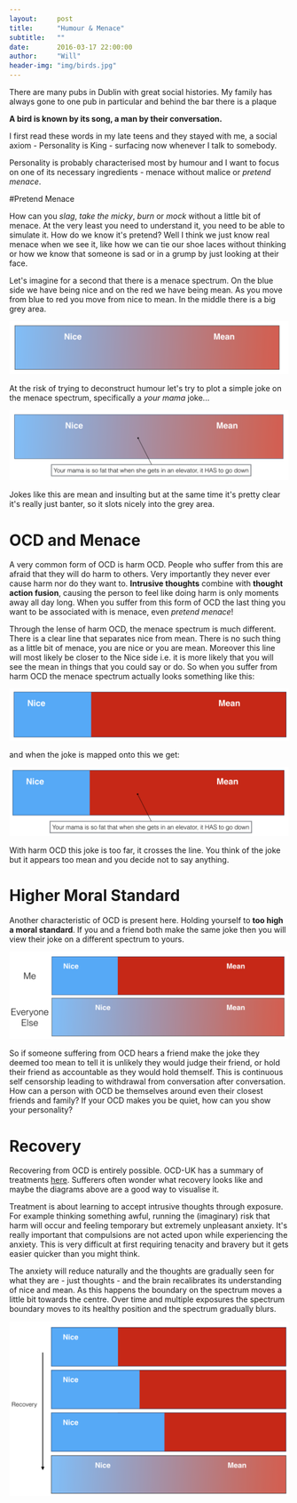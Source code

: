 ```yaml
---
layout:     post
title:      "Humour & Menace"
subtitle:   ""
date:       2016-03-17 22:00:00
author:     "Will"
header-img: "img/birds.jpg"
---
```


There are many pubs in Dublin with great social histories. My family has always gone to one pub in particular and behind the bar there is a plaque 

**A bird is known by its song, a man by their conversation.**

I first read these words in my late teens and they stayed with me, a social axiom - Personality is King - surfacing now whenever I talk to somebody. 

Personality is probably characterised most by humour and I want to focus on one of its necessary ingredients - menace without malice or _pretend menace_. 

#Pretend Menace

How can you *slag*, *take the micky*, *burn* or *mock* without a little bit of menace.  At the very least you need to understand it, you need to be able to simulate it. How do we know it's pretend? Well I think we just know real menace when we see it, like how we can tie our shoe laces without thinking or how we know that someone is sad or in a grump by just looking at their face.

Let's imagine for a second that there is a menace spectrum. On the blue side we have being nice and on the red we have being mean. As you move from blue to red you move from nice to mean. In the middle there is a big grey area.

<div align="centre" >
	<img src="/img/personality/menace spectrum.png" alt="menace spectrum"  />
</div>

At the risk of trying to deconstruct humour let's try to plot a simple joke on the menace spectrum, specifically a _your mama_ joke...

<div align="centre" >
	<img src="/img/personality/menace spectrum joke.png" alt="menace spectrum joke"  />
</div>

Jokes like this are mean and insulting but at the same time it's pretty clear it's really just banter, so it slots nicely into the grey area.

# OCD and Menace

A very common form of OCD is harm OCD. People who suffer from this are afraid that they will do harm to others. Very importantly they never ever cause harm nor do they want to. **Intrusive thoughts** combine with **thought action fusion**, causing the person to feel like doing harm is only moments away all day long. When you suffer from this form of OCD the last thing you want to be associated with is menace, even _pretend menace_!

Through the lense of harm OCD, the menace spectrum is much different. There is a clear line that separates nice from mean. There is no such thing as a little bit of menace, you are nice or you are mean. Moreover this line will most likely be closer to the Nice side i.e. it is more likely that you will see the mean in things that you could say or do. So when you suffer from harm OCD the menace spectrum actually looks something like this:

<div align="centre" >
	<img src="/img/personality/ocd menace spectrum.png" alt="ocd menace spectrum"  />
</div>

and when the joke is mapped onto this we get:

<div align="centre" >
	<img src="/img/personality/ocd menace spectrum joke.png" alt="ocd menace spectrum joke"  />
</div>

With harm OCD this joke is too far, it crosses the line. You think of the joke but it appears too mean and you decide not to say anything.

# Higher Moral Standard

Another characteristic of OCD is present here. Holding yourself to **too high a moral standard**. If you and a friend both make the same joke then you will view their joke on a different spectrum to yours.

<div align="centre" >
	<img src="/img/personality/me everyone else.png" alt="me everyone else"  />
</div>

So if someone suffering from OCD hears a friend make the joke they deemed too mean to tell it is unlikely they would judge their friend, or hold their friend as accountable as they would hold themself. This is continuous self censorship leading to withdrawal from conversation after conversation. How can a person with OCD be themselves around even their closest friends and family? If your OCD makes you be quiet, how can you show your personality?


# Recovery

Recovering from OCD is entirely possible. OCD-UK has a summary of treatments <a href="http://www.ocduk.org/ocd-treatments"> here</a>. Sufferers often wonder what recovery looks like and maybe the diagrams above are a good way to visualise it.

Treatment is about learning to accept intrusive thoughts through exposure. For example thinking something awful, running the (imaginary) risk that harm will occur and feeling temporary but extremely unpleasant anxiety. It's really important that compulsions are not acted upon while experiencing the anxiety.  This is very difficult at first requiring tenacity and bravery but it gets easier quicker than you might think. 

The anxiety will reduce naturally and the thoughts are gradually seen for what they are - just thoughts - and the brain recalibrates its understanding of nice and mean. As this happens the boundary on the spectrum moves a little bit towards the centre. Over time and multiple exposures the spectrum boundary moves to its healthy position and the spectrum gradually blurs.

<div align="centre" >
	<img src="/img/personality/recovery.png" alt="recovery"  />
</div>





